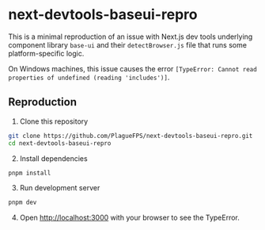 # next-devtools-baseui-repro

This is a minimal reproduction of an issue with Next.js dev tools underlying component library `base-ui` and their `detectBrowser.js` file that runs some platform-specific logic.

On Windows machines, this issue causes the error `[TypeError: Cannot read properties of undefined (reading 'includes')]`.

## Reproduction

1. Clone this repository
```bash
git clone https://github.com/PlagueFPS/next-devtools-baseui-repro.git
cd next-devtools-baseui-repro
```
2. Install dependencies
```bash
pnpm install
```
3. Run development server
```bash
pnpm dev
```
4. Open [http://localhost:3000](http://localhost:3000) with your browser to see the TypeError.
